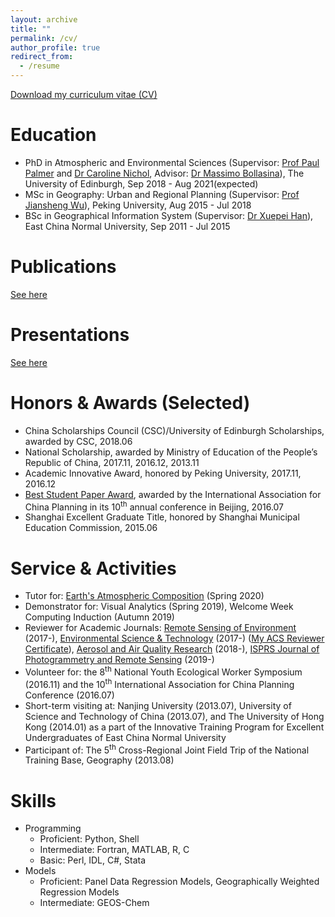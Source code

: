 ```yaml
---
layout: archive
title: ""
permalink: /cv/
author_profile: true
redirect_from:
  - /resume
---
```


<!-- {% include base_path %} -->
[Download my curriculum vitae (CV)]()

Education
======
- PhD in Atmospheric and Environmental Sciences (Supervisor: [Prof Paul Palmer](https://www.ed.ac.uk/geosciences/people?person=1240) and [Dr Caroline Nichol](https://www.ed.ac.uk/geosciences/people?person=560), Advisor: [Dr Massimo Bollasina](https://www.ed.ac.uk/geosciences/people?person=3627)), The University of Edinburgh, Sep 2018 - Aug 2021(expected)
- MSc in Geography: Urban and Regional Planning (Supervisor: [Prof Jiansheng Wu](http://urban.pkusz.edu.cn/home/detail/facultydetail?titem=1&id=115&type=1)), Peking University, Aug 2015 - Jul 2018
- BSc in Geographical Information System (Supervisor: [Dr Xuepei Han](https://facultyold.ecnu.edu.cn/s/529/main.jspy)), East China Normal University, Sep 2011 - Jul 2015

Publications
======
[See here](https://feiyao-edinburgh.github.io/publications/)

Presentations
======
[See here](https://feiyao-edinburgh.github.io/presentations/)

Honors & Awards (Selected)
======
- China Scholarships Council (CSC)/University of Edinburgh Scholarships, awarded by CSC, 2018.06
- National Scholarship,  awarded by Ministry of Education of the People’s Republic of China, 2017.11, 2016.12, 2013.11
- Academic Innovative Award, honored by Peking University, 2017.11, 2016.12
- [Best Student Paper Award](), awarded by the International Association for China Planning in its 10<sup>th</sup> annual conference in Beijing, 2016.07
- Shanghai Excellent Graduate Title, honored by Shanghai Municipal Education Commission, 2015.06

Service & Activities
======
- Tutor for: [Earth's Atmospheric Composition](https://sites.google.com/view/palmerteachinglab/home/atmoscomp?authuser=0) (Spring 2020)
- Demonstrator for: Visual Analytics (Spring 2019), Welcome Week Computing Induction (Autumn 2019)
- Reviewer for Academic Journals: [Remote Sensing of Environment](https://www.journals.elsevier.com/remote-sensing-of-environment) (2017-), [Environmental Science & Technology](https://pubs.acs.org/journal/esthag) (2017-) ([My ACS Reviewer Certificate]()), [Aerosol and Air Quality Research](http://www.aaqr.org/) (2018-), [ISPRS Journal of Photogrammetry and Remote Sensing](https://www.journals.elsevier.com/isprs-journal-of-photogrammetry-and-remote-sensing) (2019-)
- Volunteer for: the 8<sup>th</sup> National Youth Ecological Worker Symposium (2016.11) and the 10<sup>th</sup> International Association for China Planning Conference (2016.07)
- Short-term visiting at: Nanjing University (2013.07), University of Science and Technology of China (2013.07), and The University of Hong Kong (2014.01) as a part of the Innovative Training Program for Excellent Undergraduates of East China Normal University
- Participant of: The 5<sup>th</sup> Cross-Regional Joint Field Trip of the National Training Base, Geography (2013.08)

Skills
======
- Programming
  - Proficient: Python, Shell
  - Intermediate: Fortran, MATLAB, R, C
  - Basic: Perl, IDL, C#, Stata
- Models
  - Proficient: Panel Data Regression Models, Geographically Weighted Regression Models
  - Intermediate: GEOS-Chem
